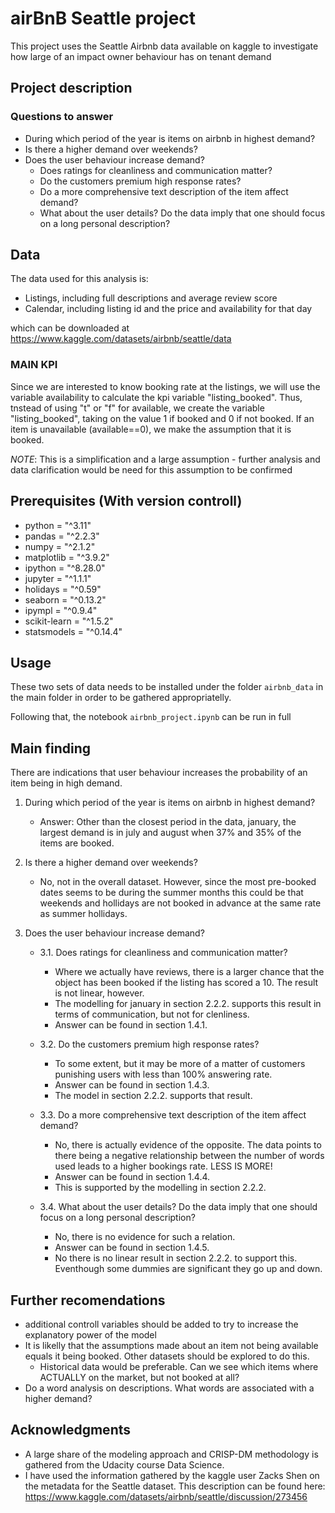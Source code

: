 # airBnB Seattle project

This project uses the Seattle Airbnb data available on kaggle to investigate how large of an impact owner behaviour has on tenant demand
## Project description

### Questions to answer
* During which period of the year is items on airbnb in highest demand?
* Is there a higher demand over weekends?
* Does the user behaviour increase demand?
    - Does ratings for cleanliness and communication matter?
    - Do the customers premium high response rates?
    - Do a more comprehensive text description of the item affect demand?
    - What about the user details? Do the data imply that one should focus on a long personal description? 

## Data

The data used for this analysis is:
- Listings, including full descriptions and average review score
- Calendar, including listing id and the price and availability for that day

which can be downloaded at https://www.kaggle.com/datasets/airbnb/seattle/data


### MAIN KPI

Since we are interested to know booking rate at the listings, we will use the variable availability to calculate the kpi variable "listing_booked".
Thus, tnstead of using "t" or "f" for available, we create the variable "listing_booked", taking on the value 1 if booked and 0 if not booked. If an item is unavailable (available==0), we make the assumption that it is booked.

*NOTE*: This is a simplification and a large assumption - further analysis and data clarification would be need for this assumption to be confirmed

## Prerequisites (With version controll)

* python = "^3.11"
* pandas = "^2.2.3"
* numpy = "^2.1.2"
* matplotlib = "^3.9.2"
* ipython = "^8.28.0"
* jupyter = "^1.1.1"
* holidays = "^0.59"
* seaborn = "^0.13.2"
* ipympl = "^0.9.4"
* scikit-learn = "^1.5.2"
* statsmodels = "^0.14.4"

## Usage

These two sets of data needs to be installed under the folder `airbnb_data` in the main folder in order to be gathered appropriatelly.

Following that, the notebook `airbnb_project.ipynb` can be run in full

## Main finding

There are indications that user behaviour increases the probability of an item being in high demand.

1. During which period of the year is items on airbnb in highest demand?
    - Answer: Other than the closest period in the data, january, the largest demand is in july and august when 37% and 35% of the items are booked.

2. Is there a higher demand over weekends?
    - No, not in the overall dataset. However, since the most pre-booked dates seems to be during the summer months this could be that weekends and hollidays are not booked in advance at the same rate as summer hollidays.

3. Does the user behaviour increase demand?
    - 3.1. Does ratings for cleanliness and communication matter?
        - Where we actually have reviews, there is a larger chance that the object has been booked if the listing has scored a 10. The result is not linear, however.
        - The modelling for january in section 2.2.2. supports this result in terms of communication, but not for clenliness. 
        - Answer can be found in section 1.4.1.

    - 3.2. Do the customers premium high response rates?
        - To some extent, but it may be more of a matter of customers punishing users with less than 100% answering rate.
        - Answer can be found in section 1.4.3.
        - The model in section 2.2.2. supports that result.

    - 3.3. Do a more comprehensive text description of the item affect demand?
        - No, there is actually evidence of the opposite. The data points to there being a negative relationship between the number of words used leads to a higher bookings rate. LESS IS MORE!
        - Answer can be found in section 1.4.4.
        - This is supported by the modelling in section 2.2.2.

    - 3.4. What about the user details? Do the data imply that one should focus on a long personal description?
        - No, there is no evidence for such a relation.
        - Answer can be found in section 1.4.5.
        - No there is no linear result in section 2.2.2. to support this. Eventhough some dummies are significant they go up and down.

## Further recomendations
- additional controll variables should be added to try to increase the explanatory power of the model
- It is likelly that the assumptions made about an item not being available equals it being booked. Other datasets should be explored to do this.
    - Historical data would be preferable. Can we see which items where ACTUALLY on the market, but not booked at all?
- Do a word analysis on descriptions. What words are associated with a higher demand? 

## Acknowledgments
- A large share of the modeling approach and CRISP-DM methodology is gathered from the Udacity course Data Science.
- I have used the information gathered by the kaggle user Zacks Shen on the metadata for the Seattle dataset. This description can be found here: https://www.kaggle.com/datasets/airbnb/seattle/discussion/273456